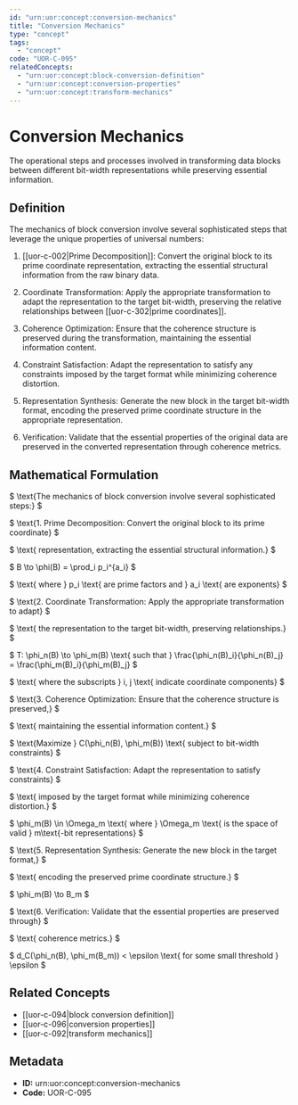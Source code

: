 ```yaml
---
id: "urn:uor:concept:conversion-mechanics"
title: "Conversion Mechanics"
type: "concept"
tags:
  - "concept"
code: "UOR-C-095"
relatedConcepts:
  - "urn:uor:concept:block-conversion-definition"
  - "urn:uor:concept:conversion-properties"
  - "urn:uor:concept:transform-mechanics"
---
```


# Conversion Mechanics

The operational steps and processes involved in transforming data blocks between different bit-width representations while preserving essential information.

## Definition

The mechanics of block conversion involve several sophisticated steps that leverage the unique properties of universal numbers:

1. [[uor-c-002|Prime Decomposition]]: Convert the original block to its prime coordinate representation, extracting the essential structural information from the raw binary data.

2. Coordinate Transformation: Apply the appropriate transformation to adapt the representation to the target bit-width, preserving the relative relationships between [[uor-c-302|prime coordinates]].

3. Coherence Optimization: Ensure that the coherence structure is preserved during the transformation, maintaining the essential information content.

4. Constraint Satisfaction: Adapt the representation to satisfy any constraints imposed by the target format while minimizing coherence distortion.

5. Representation Synthesis: Generate the new block in the target bit-width format, encoding the preserved prime coordinate structure in the appropriate representation.

6. Verification: Validate that the essential properties of the original data are preserved in the converted representation through coherence metrics.

## Mathematical Formulation

$
\text{The mechanics of block conversion involve several sophisticated steps:}
$

$
\text{1. Prime Decomposition: Convert the original block to its prime coordinate}
$

$
\text{   representation, extracting the essential structural information.}
$

$
B \to \phi(B) = \prod_i p_i^{a_i}
$

$
\text{   where } p_i \text{ are prime factors and } a_i \text{ are exponents}
$

$
\text{2. Coordinate Transformation: Apply the appropriate transformation to adapt}
$

$
\text{   the representation to the target bit-width, preserving relationships.}
$

$
T: \phi_n(B) \to \phi_m(B) \text{ such that } \frac{\phi_n(B)_i}{\phi_n(B)_j} = \frac{\phi_m(B)_i}{\phi_m(B)_j}
$

$
\text{   where the subscripts } i, j \text{ indicate coordinate components}
$

$
\text{3. Coherence Optimization: Ensure that the coherence structure is preserved,}
$

$
\text{   maintaining the essential information content.}
$

$
\text{Maximize } C(\phi_n(B), \phi_m(B)) \text{ subject to bit-width constraints}
$

$
\text{4. Constraint Satisfaction: Adapt the representation to satisfy constraints}
$

$
\text{   imposed by the target format while minimizing coherence distortion.}
$

$
\phi_m(B) \in \Omega_m \text{ where } \Omega_m \text{ is the space of valid } m\text{-bit representations}
$

$
\text{5. Representation Synthesis: Generate the new block in the target format,}
$

$
\text{   encoding the preserved prime coordinate structure.}
$

$
\phi_m(B) \to B_m
$

$
\text{6. Verification: Validate that the essential properties are preserved through}
$

$
\text{   coherence metrics.}
$

$
d_C(\phi_n(B), \phi_m(B_m)) < \epsilon \text{ for some small threshold } \epsilon
$

## Related Concepts

- [[uor-c-094|block conversion definition]]
- [[uor-c-096|conversion properties]]
- [[uor-c-092|transform mechanics]]

## Metadata

- **ID:** urn:uor:concept:conversion-mechanics
- **Code:** UOR-C-095
